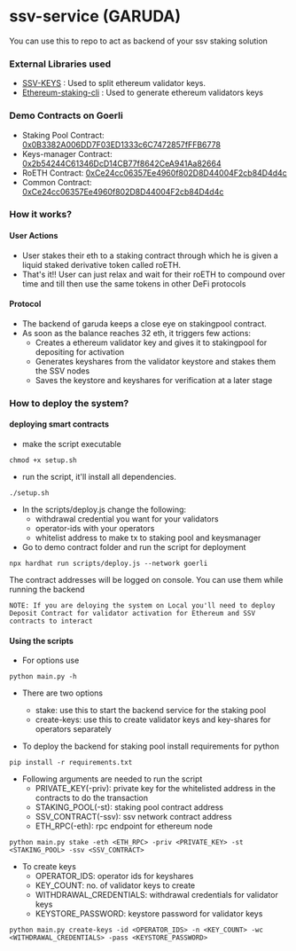 # ssv-service (GARUDA)
You can use this to repo to act as backend of your ssv staking solution

### External Libraries used
- [SSV-KEYS](https://github.com/bloxapp/ssv-keys.git) : Used to split ethereum validator keys.
- [Ethereum-staking-cli](https://github.com/ethereum/staking-deposit-cli.git) : Used to generate ethereum validators keys

### Demo Contracts on Goerli
- Staking Pool Contract: [0x0B3382A006DD7F03ED1333c6C7472857fFFB6778](https://goerli.etherscan.io/address/0x0B3382A006DD7F03ED1333c6C7472857fFFB6778#code)
- Keys-manager Contract: [0x2b54244C61346DcD14CB77f8642CeA941Aa82664](https://goerli.etherscan.io/address/0x2b54244C61346DcD14CB77f8642CeA941Aa82664#code)
- RoETH Contract: [0xCe24cc06357Ee4960f802D8D44004F2cb84D4d4c](https://goerli.etherscan.io/address/0xCe24cc06357Ee4960f802D8D44004F2cb84D4d4c#code)
- Common Contract: [0xCe24cc06357Ee4960f802D8D44004F2cb84D4d4c](https://goerli.etherscan.io/address/0xCe24cc06357Ee4960f802D8D44004F2cb84D4d4c#code)


### How it works?
#### User Actions
- User stakes their eth to a staking contract through which he is given a liquid staked derivative token called roETH.
- That's it!! User can just relax and wait for their roETH to compound over time and till then use the same tokens in other DeFi protocols

#### Protocol
- The backend of garuda keeps a close eye on stakingpool contract. 
- As soon as the balance reaches 32 eth, it triggers few actions:
  - Creates a ethereum validator key and gives it to stakingpool for depositing for activation
  - Generates keyshares from the validator keystore and stakes them the SSV nodes
  - Saves the keystore and keyshares for verification at a later stage

### How to deploy the system?
#### deploying smart contracts
- make the script executable
```
chmod +x setup.sh
```
- run the script, it'll install all dependencies.
```
./setup.sh
```
- In the scripts/deploy.js change the following:
  - withdrawal credential you want for your validators
  - operator-ids with your operators
  - whitelist address to make tx to staking pool and keysmanager
- Go to demo contract folder and run the script for deployment
```
npx hardhat run scripts/deploy.js --network goerli
```

The contract addresses will be logged on console. You can use them while running the backend

```
NOTE: If you are deloying the system on Local you'll need to deploy Deposit Contract for validator activation for Ethereum and SSV contracts to interact
```

#### Using the scripts

- For options use 
```
python main.py -h
```
- There are two options
  - stake: use this to start the backend service for the staking pool
  - create-keys: use this to create validator keys and key-shares for operators separately
  
- To deploy the backend for staking pool install requirements for python
```
pip install -r requirements.txt
```
- Following arguments are needed to run the script
  - PRIVATE_KEY(-priv): private key for the whitelisted address in the contracts to do the transaction
  - STAKING_POOL(-st): staking pool contract address 
  - SSV_CONTRACT(-ssv): ssv network contract address
  - ETH_RPC(-eth): rpc endpoint for ethereum node
```
python main.py stake -eth <ETH_RPC> -priv <PRIVATE_KEY> -st <STAKING_POOL> -ssv <SSV_CONTRACT>
```

- To create keys
  - OPERATOR_IDS: operator ids for keyshares
  - KEY_COUNT: no. of validator keys to create
  - WITHDRAWAL_CREDENTIALS: withdrawal credentials for validator keys
  - KEYSTORE_PASSWORD: keystore password for validator keys
```
python main.py create-keys -id <OPERATOR_IDS> -n <KEY_COUNT> -wc <WITHDRAWAL_CREDENTIALS> -pass <KEYSTORE_PASSWORD>
```
